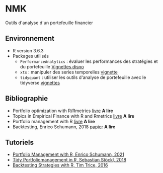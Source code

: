 # NMK

Outils d'analyse d'un portefeuille financier



## Environnement

* R version 3.6.3
* Packages utilisés
  * `PerformanceAnalytics` : évaluer les performances des stratégies et du portefeuille [Vignettes dispo](https://cran.r-project.org/web/packages/PerformanceAnalytics/index.html)
  * `xts` : manipuler des series temporelles [vignette](https://cran.r-project.org/web/packages/xts/vignettes/xts.pdf)
  * `tidyquant` : utiliser les outils d'analyse de portefeuille avec le tidyverse [vignettes](https://cran.r-project.org/web/packages/tidyquant/index.html)
  
## Bibliographie 

* Portfolio optimization with R/Rmetrics [livre](https://www.rmetrics.org/ebooks-portfolio) **A lire**
* Topics in Empirical Finance with R and Rmetrics [livre](https://www.rmetrics.org/ebooks-henaff) **A lire**
* Portfolio management with R [livre](http://enricoschumann.net/R/packages/PMwR/manual/PMwR.html) **A lire**
* Backtesting, Enrico Schumann, 2018 [papier](https://papers.ssrn.com/sol3/papers.cfm?abstract_id=3374195) **A lire**

## Tutoriels

* [Portfolio Management with R, Enrico Schumann, 2021](http://enricoschumann.net/R/packages/PMwR/manual/PMwR.html)
* [Tidy Portfoliomanagement in R, Sebastian Stöckl, 2018](https://bookdown.org/sstoeckl/Tidy_Portfoliomanagement_in_R/)
* [Backtesting Strategies with R, Tim Trice, 2016](https://timtrice.github.io/backtesting-strategies/index.html)


